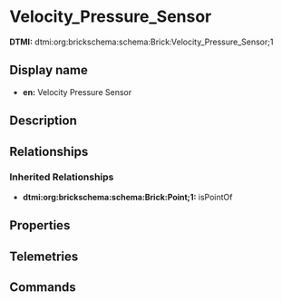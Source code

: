 # Velocity_Pressure_Sensor
**DTMI:** dtmi:org:brickschema:schema:Brick:Velocity_Pressure_Sensor;1
## Display name
- **en:** Velocity Pressure Sensor
## Description
## Relationships
### Inherited Relationships
* **dtmi:org:brickschema:schema:Brick:Point;1:** isPointOf
## Properties
## Telemetries
## Commands
